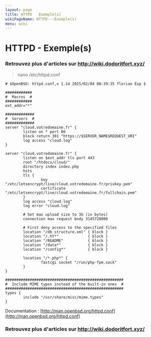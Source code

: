 ```yaml
---
layout: page
title: HTTPD   Exemple(s)
wikiPageName: HTTPD---Exemple(s)
menu: wiki
---
```


# HTTPD - Exemple(s)

### **Retrouvez plus d'articles sur http://wiki.dodoritfort.xyz/**

> nano /etc/httpd.conf

```
# $OpenBSD: httpd.conf,v 1.14 2015/02/04 08:39:35 florian Exp $

############
#  Macros  #
############
ext_addr="*"

#############
#  Servers  #
#############
server "cloud.votredomaine.fr" {
        listen on * port 80
        block return 301 "https://$SERVER_NAME$REQUEST_URI"
        log access "cloud.log"
}

server "cloud.votredomaine.fr" {
        listen on $ext_addr tls port 443
        root "/htdocs/cloud/"
        directory index index.php
        hsts
        tls {
                key "/etc/letsencrypt/live/cloud.votredomaine.fr/privkey.pem"
                certificate "/etc/letsencrypt/live/cloud.votredomaine.fr/fullchain.pem"
        }
        log access "cloud.log"
        log error "cloud.log"

        # Set max upload size to 3G (in bytes)
        connection max request body 3145728000

        # First deny access to the specified files
        location "/db_structure.xml" { block }
        location "/.ht*"             { block }
        location "/README"           { block }
        location "/data*"            { block }
        location "/config*"          { block }

        location "/*.php*" {
                fastcgi socket "/run/php-fpm.sock"
        }
}

#####################################################
#  Include MIME types instead of the built-in ones  #
#####################################################
types {
        include "/usr/share/misc/mime.types"
}
```

Documentation : [http://man.openbsd.org/httpd.conf](http://man.openbsd.org/httpd.conf)

### **Retrouvez plus d'articles sur http://wiki.dodoritfort.xyz/**
